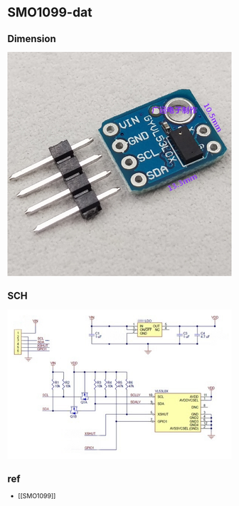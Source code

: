 
# SMO1099-dat 

## Dimension 

![](2023-10-05-17-53-39.png)

## SCH 

![](2023-10-05-17-53-00.png)

## ref 

- [[SMO1099]]